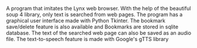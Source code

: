 A program that imitates the Lynx web browser. With the help of the beautiful soup 4 library, only text is searched from web pages. The program has a graphical user interface made with Python Tkinter. The bookmark save/delete feature is also available and Bookmarks are stored in sqlite database. The text of the searched web page can also be saved as an audio file. The text-to-speech feature is made with Google's gTTS library